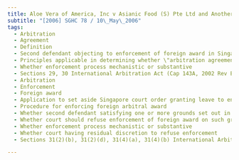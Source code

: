 ```yaml
---
title: Aloe Vera of America, Inc v Asianic Food (S) Pte Ltd and Another 
subtitle: "[2006] SGHC 78 / 10\_May\_2006"
tags:
  - Arbitration
  - Agreement
  - Definition
  - Second defendant objecting to enforcement of foreign award in Singapore on ground that no arbitration agreement existing between plaintiff and second defendant
  - Principles applicable in determining whether \"arbitration agreement\" existing
  - Whether enforcement process mechanistic or substantive
  - Sections 29, 30 International Arbitration Act (Cap 143A, 2002 Rev Ed), O 69A r 6 Rules of Court (Cap 322, R 5, 2004 Rev Ed)
  - Arbitration
  - Enforcement
  - Foreign award
  - Application to set aside Singapore court order granting leave to enforce arbitration award in Singapore
  - Procedure for enforcing foreign arbitral award
  - Whether second defendant satisfying one or more grounds set out in s 31(2) or s 31(4) International Arbitration Act
  - Whether court should refuse enforcement of foreign award on such grounds
  - Whether enforcement process mechanistic or substantive
  - Whether court having residual discretion to refuse enforcement
  - Sections 31(2)(b), 31(2)(d), 31(4)(a), 31(4)(b) International Arbitration Act (Cap 143A, 2002 Rev Ed)

---
```


